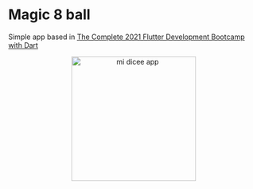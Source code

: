 # Magic 8 ball

Simple app based in [The Complete 2021 Flutter Development Bootcamp with Dart](https://www.udemy.com/course/flutter-bootcamp-with-dart/)

<p align="center"><img src="https://drive.google.com/uc?export=view&id=117bldgMP4sx8Gogx55_q7jY79t2XgrLqX" alt="mi dicee app" width="250"></p>
